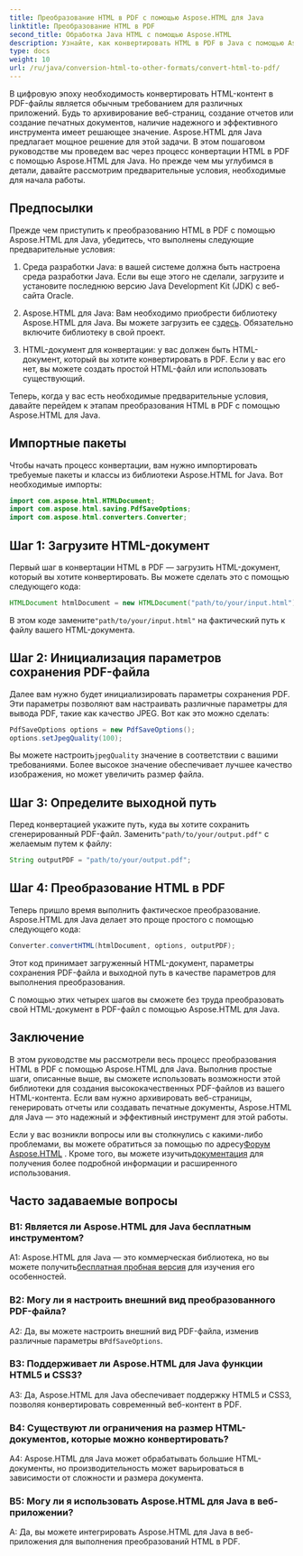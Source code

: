```yaml
---
title: Преобразование HTML в PDF с помощью Aspose.HTML для Java
linktitle: Преобразование HTML в PDF
second_title: Обработка Java HTML с помощью Aspose.HTML
description: Узнайте, как конвертировать HTML в PDF в Java с помощью Aspose.HTML. Создавайте высококачественные PDF-файлы из вашего HTML-контента без усилий.
type: docs
weight: 10
url: /ru/java/conversion-html-to-other-formats/convert-html-to-pdf/
---
```

В цифровую эпоху необходимость конвертировать HTML-контент в PDF-файлы является обычным требованием для различных приложений. Будь то архивирование веб-страниц, создание отчетов или создание печатных документов, наличие надежного и эффективного инструмента имеет решающее значение. Aspose.HTML для Java предлагает мощное решение для этой задачи. В этом пошаговом руководстве мы проведем вас через процесс конвертации HTML в PDF с помощью Aspose.HTML для Java. Но прежде чем мы углубимся в детали, давайте рассмотрим предварительные условия, необходимые для начала работы.

## Предпосылки

Прежде чем приступить к преобразованию HTML в PDF с помощью Aspose.HTML для Java, убедитесь, что выполнены следующие предварительные условия:

1. Среда разработки Java: в вашей системе должна быть настроена среда разработки Java. Если вы еще этого не сделали, загрузите и установите последнюю версию Java Development Kit (JDK) с веб-сайта Oracle.

2.  Aspose.HTML для Java: Вам необходимо приобрести библиотеку Aspose.HTML для Java. Вы можете загрузить ее с[здесь](https://releases.aspose.com/html/java/). Обязательно включите библиотеку в свой проект.

3. HTML-документ для конвертации: у вас должен быть HTML-документ, который вы хотите конвертировать в PDF. Если у вас его нет, вы можете создать простой HTML-файл или использовать существующий.

Теперь, когда у вас есть необходимые предварительные условия, давайте перейдем к этапам преобразования HTML в PDF с помощью Aspose.HTML для Java.

## Импортные пакеты

Чтобы начать процесс конвертации, вам нужно импортировать требуемые пакеты и классы из библиотеки Aspose.HTML for Java. Вот необходимые импорты:

```java
import com.aspose.html.HTMLDocument;
import com.aspose.html.saving.PdfSaveOptions;
import com.aspose.html.converters.Converter;
```

## Шаг 1: Загрузите HTML-документ

Первый шаг в конвертации HTML в PDF — загрузить HTML-документ, который вы хотите конвертировать. Вы можете сделать это с помощью следующего кода:

```java
HTMLDocument htmlDocument = new HTMLDocument("path/to/your/input.html");
```

 В этом коде замените`"path/to/your/input.html"` на фактический путь к файлу вашего HTML-документа.

## Шаг 2: Инициализация параметров сохранения PDF-файла

Далее вам нужно будет инициализировать параметры сохранения PDF. Эти параметры позволяют вам настраивать различные параметры для вывода PDF, такие как качество JPEG. Вот как это можно сделать:

```java
PdfSaveOptions options = new PdfSaveOptions();
options.setJpegQuality(100);
```

 Вы можете настроить`jpegQuality` значение в соответствии с вашими требованиями. Более высокое значение обеспечивает лучшее качество изображения, но может увеличить размер файла.

## Шаг 3: Определите выходной путь

 Перед конвертацией укажите путь, куда вы хотите сохранить сгенерированный PDF-файл. Заменить`"path/to/your/output.pdf"` с желаемым путем к файлу:

```java
String outputPDF = "path/to/your/output.pdf";
```

## Шаг 4: Преобразование HTML в PDF

Теперь пришло время выполнить фактическое преобразование. Aspose.HTML для Java делает это проще простого с помощью следующего кода:

```java
Converter.convertHTML(htmlDocument, options, outputPDF);
```

Этот код принимает загруженный HTML-документ, параметры сохранения PDF-файла и выходной путь в качестве параметров для выполнения преобразования.

С помощью этих четырех шагов вы сможете без труда преобразовать свой HTML-документ в PDF-файл с помощью Aspose.HTML для Java.

## Заключение

В этом руководстве мы рассмотрели весь процесс преобразования HTML в PDF с помощью Aspose.HTML для Java. Выполнив простые шаги, описанные выше, вы сможете использовать возможности этой библиотеки для создания высококачественных PDF-файлов из вашего HTML-контента. Если вам нужно архивировать веб-страницы, генерировать отчеты или создавать печатные документы, Aspose.HTML для Java — это надежный и эффективный инструмент для этой работы.

 Если у вас возникли вопросы или вы столкнулись с какими-либо проблемами, вы можете обратиться за помощью по адресу[Форум Aspose.HTML](https://forum.aspose.com/) . Кроме того, вы можете изучить[документация](https://reference.aspose.com/html/java/) для получения более подробной информации и расширенного использования.

## Часто задаваемые вопросы

### В1: Является ли Aspose.HTML для Java бесплатным инструментом?
   
 A1: Aspose.HTML для Java — это коммерческая библиотека, но вы можете получить[бесплатная пробная версия](https://releases.aspose.com/) для изучения его особенностей.

### В2: Могу ли я настроить внешний вид преобразованного PDF-файла?

 A2: Да, вы можете настроить внешний вид PDF-файла, изменив различные параметры в`PdfSaveOptions`.

### В3: Поддерживает ли Aspose.HTML для Java функции HTML5 и CSS3?

A3: Да, Aspose.HTML для Java обеспечивает поддержку HTML5 и CSS3, позволяя конвертировать современный веб-контент в PDF.

### В4: Существуют ли ограничения на размер HTML-документов, которые можно конвертировать?

A4: Aspose.HTML для Java может обрабатывать большие HTML-документы, но производительность может варьироваться в зависимости от сложности и размера документа.

### В5: Могу ли я использовать Aspose.HTML для Java в веб-приложении?

A: Да, вы можете интегрировать Aspose.HTML для Java в веб-приложения для выполнения преобразований HTML в PDF.